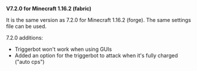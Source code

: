 **V7.2.0 for Minecraft 1.16.2 (fabric)**

It is the same version as 7.2.0 for Minecraft 1.16.2 (forge). The same settings file can be used.

7.2.0 additions:
- Triggerbot won't work when using GUIs
- Added an option for the triggerbot to attack when it's fully charged ("auto cps")